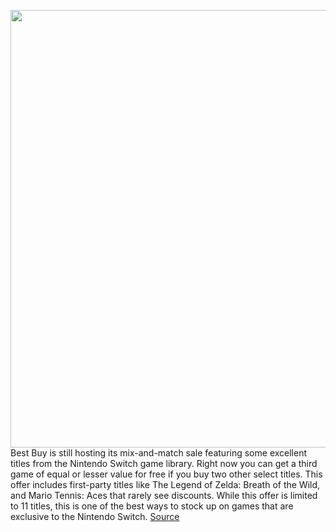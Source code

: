 <img src='https://cdn.vox-cdn.com/thumbor/B0gOAFmIupv9-lzZ6XYN0XogusM=/0x0:1061x412/1200x800/filters:focal(447x122:615x290)/cdn.vox-cdn.com/uploads/chorus_image/image/70227921/Screenshot_2021_12_03_144418.0.jpg' width='700px' /><br/>
Best Buy is still hosting its mix-and-match sale featuring some excellent titles from the Nintendo Switch game library. Right now you can get a third game of equal or lesser value for free if you buy two other select titles. This offer includes first-party titles like The Legend of Zelda: Breath of the Wild, and Mario Tennis: Aces that rarely see discounts. While this offer is limited to 11 titles, this is one of the best ways to stock up on games that are exclusive to the Nintendo Switch.
<a href='https://www.theverge.com/good-deals/2021/12/4/22816014/nintendo-switch-games-asus-zephyrus-gaming-laptop-apple-ipad-pro-deal-sale'> Source <a/>